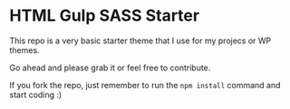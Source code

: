 # HTML Gulp SASS Starter

This repo is a very basic starter theme that I use for my projecs or WP themes.

Go ahead and please grab it or feel free to contribute.

If you fork the repo, just remember to run the `npm install` command and start coding :) 